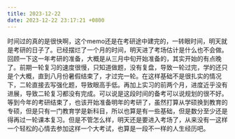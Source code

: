 ```yaml
---
title: 2023-12-22
date: 2023-12-22 23:17:21 +0800
---
```


时间过的真的是很快啊，这个memo还是在考研途中建完的，一转眼时间，明天就是考研的日子了。已经摆烂了一个月的时间，明天进了考场估计是什么也不会做。回顾一下这一年考研的准备，大概是从三月中旬开始准备的，其实开始的有点晚了。前期一轮复习的速度很慢，只知道做题，没有复盘，导致一轮过完，学的还只是个大概，直到八月份暑假结束了，才过完一轮。在这样基础不是很扎实的情况下，二轮直接去写强化题，导致眼高手低。再加上实习的前两个月，进度近乎没有进展，导致二轮复习都没有完成。可以说是这段时间的备考可以说规划的很不好。
等到今年的考研结束了，也该开始准备明年的考研了，虽然打算从学硕换到教育的专硕，但是只有一门教育学是新科目，所以也算是有一些基础，但是数分至少还是得再过一轮课本复习。但是不管怎么样，明天还是要进入考场了，从来没有一这样一个轻松的心情去参加这样一个大考试，也算是一段不一样的人生经历吧。